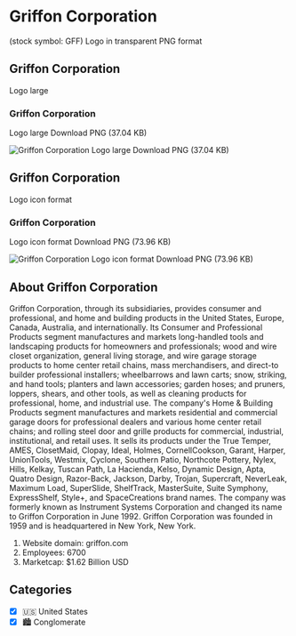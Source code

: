# Griffon Corporation
 (stock symbol: GFF) Logo in transparent PNG format

## Griffon Corporation
 Logo large

### Griffon Corporation
 Logo large Download PNG (37.04 KB)

![Griffon Corporation
 Logo large Download PNG (37.04 KB)](/img/orig/GFF_BIG-a29e3453.png)

## Griffon Corporation
 Logo icon format

### Griffon Corporation
 Logo icon format Download PNG (73.96 KB)

![Griffon Corporation
 Logo icon format Download PNG (73.96 KB)](/img/orig/GFF-72983d53.png)

## About Griffon Corporation


Griffon Corporation, through its subsidiaries, provides consumer and professional, and home and building products in the United States, Europe, Canada, Australia, and internationally. Its Consumer and Professional Products segment manufactures and markets long-handled tools and landscaping products for homeowners and professionals; wood and wire closet organization, general living storage, and wire garage storage products to home center retail chains, mass merchandisers, and direct-to builder professional installers; wheelbarrows and lawn carts; snow, striking, and hand tools; planters and lawn accessories; garden hoses; and pruners, loppers, shears, and other tools, as well as cleaning products for professional, home, and industrial use. The company's Home & Building Products segment manufactures and markets residential and commercial garage doors for professional dealers and various home center retail chains; and rolling steel door and grille products for commercial, industrial, institutional, and retail uses. It sells its products under the True Temper, AMES, ClosetMaid, Clopay, Ideal, Holmes, CornellCookson, Garant, Harper, UnionTools, Westmix, Cyclone, Southern Patio, Northcote Pottery, Nylex, Hills, Kelkay, Tuscan Path, La Hacienda, Kelso, Dynamic Design, Apta, Quatro Design, Razor-Back, Jackson, Darby, Trojan, Supercraft, NeverLeak, Maximum Load, SuperSlide, ShelfTrack, MasterSuite, Suite Symphony, ExpressShelf, Style+, and SpaceCreations brand names. The company was formerly known as Instrument Systems Corporation and changed its name to Griffon Corporation in June 1992. Griffon Corporation was founded in 1959 and is headquartered in New York, New York.

1. Website domain: griffon.com
2. Employees: 6700
3. Marketcap: $1.62 Billion USD


## Categories
- [x] 🇺🇸 United States
- [x] 🏙 Conglomerate
